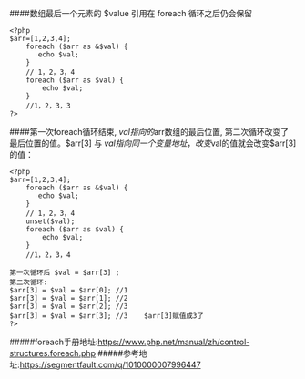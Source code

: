 ####数组最后一个元素的 $value 引用在 foreach 循环之后仍会保留

```
<?php
$arr=[1,2,3,4];
    foreach ($arr as &$val) {
       echo $val;
    }
    // 1，2，3，4
    foreach ($arr as $val) {
        echo $val;
    } 
    //1，2，3，3
?>
```
####第一次foreach循环结束, $val指向的$arr数组的最后位置, 第二次循环改变了最后位置的值。$arr[3] 与 $val 指向同一个变量地址，改变$val的值就会改变$arr[3]的值：

```
<?php
$arr=[1,2,3,4];
    foreach ($arr as &$val) {
       echo $val;
    }
    // 1，2，3，4
    unset($val);
    foreach ($arr as $val) {
        echo $val;
    } 
    //1，2，3，4
    
第一次循环后 $val = $arr[3] ;   
第二次循环:
$arr[3] = $val = $arr[0]; //1
$arr[3] = $val = $arr[1]; //2
$arr[3] = $val = $arr[2]; //3
$arr[3] = $val = $arr[3]; //3    $arr[3]赋值成3了
?>
```

#####foreach手册地址:https://www.php.net/manual/zh/control-structures.foreach.php
#####参考地址:https://segmentfault.com/q/1010000007996447
